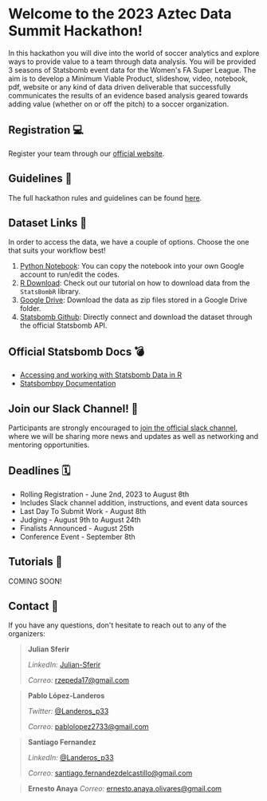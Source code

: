 # Welcome to the 2023 Aztec Data Summit Hackathon! 

In this hackathon you will dive into the world of soccer analytics and explore ways to provide value to a team through data analysis. You will be provided 3 seasons of Statsbomb event data for the Women's FA Super League. The aim is to develop a Minimum Viable Product, slideshow, video, notebook, pdf, website or any kind of data driven deliverable that successfully communicates the results of an evidence based analysis geared towards adding value (whether on or off the pitch) to a soccer organization. 

## Registration 💻 
Register your team through our [official website](https://www.aztecsds.com/).

## Guidelines 📜 
The full hackathon rules and guidelines can be found [here](https://docs.google.com/document/d/100QGnIm9kMNd2SfDaGVYzNDqEhGXC5bj_s-1mrbG7p8/edit).

## Dataset Links 🔗 
In order to access the data, we have a couple of options. Choose the one that suits your workflow best!

1. [Python Notebook](https://colab.research.google.com/drive/173hzs8T9Ba5JNZN9meJPp19WBPE-Ei3Y?usp=sharing): You can copy the notebook into your own Google account to run/edit the codes. 
2. [R Download](https://pablolopez2733.github.io/Aztec-Data-Summit/r_inst.html): Check out our tutorial on how to download data from the `StatsBombR` library. 
3. [Google Drive](https://pablolopez2733.github.io/Quarto-Tutorial/Gcion_rep.html): Download the data as zip files stored in a Google Drive folder.
4. [Statsbomb Github](https://github.com/statsbomb): Directly connect and download the dataset through the official Statsbomb API. 

## Official Statsbomb Docs 💣 
- [Accessing and working with Statsbomb Data in R](https://statsbomb.com/wp-content/uploads/2022/08/Working-with-R.pdf)
- [Statsbombpy Documentation](https://github.com/statsbomb/statsbombpy)

 ## Join our Slack Channel! 🎉 
Participants are strongly encouraged to [join the official slack channel](https://join.slack.com/t/aztecdatasummit/shared_invite/zt-1vvbzqi75-4XKi2CkuK09z2pivG_PGnw), where we will be sharing more news and updates as well as networking and mentoring opportunities.

## Deadlines 🗓️ 
- Rolling Registration - June 2nd, 2023 to August 8th
- Includes Slack channel addition, instructions, and event data sources
- Last Day To Submit Work - August 8th
- Judging - August 9th to August 24th
- Finalists Announced - August 25th
- Conference Event - September 8th


## Tutorials 🧪 
COMING SOON! 


## Contact 📇 
If you have any questions, don't hesitate to reach out to any of the organizers:

> **Julian Sferir**
> 
> _LinkedIn:_ [Julian-Sferir](https://www.linkedin.com/in/julian-sfeir/)
>
> _Correo:_ [rzepeda17@gmail.com](mailto:juliansfeir1@gmail.com)


> **Pablo López-Landeros**
> 
> _Twitter:_ [@Landeros_p33](https://twitter.com/Landeros_p33)
>
> _Correo:_ [pablolopez2733@gmail.com](mailto:pablolopez2733@gmail.com)


> **Santiago Fernandez**
> 
> _LinkedIn:_ [@Landeros_p33](https://twitter.com/Landeros_p33)
>
> _Correo:_ [santiago.fernandezdelcastillo@gmail.com](santiago.fernandezdelcastillo@gmail.com)

> **Ernesto Anaya**
> _Correo:_ [ernesto.anaya.olivares@gmail.com](ernesto.anaya.olivares@gmail.com)
>